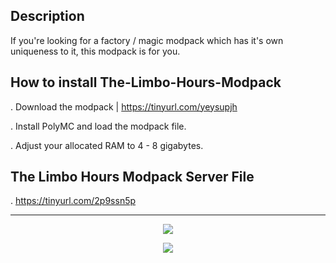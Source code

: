 ## Description

If you're looking for a factory / magic modpack which has it's own uniqueness to it, this modpack is for you.

## How to install The-Limbo-Hours-Modpack
  
. Download the modpack | https://tinyurl.com/yeysupjh

. Install PolyMC and load the modpack file.
  
. Adjust your allocated RAM to 4 - 8 gigabytes.
 
## The Limbo Hours Modpack Server File 

. https://tinyurl.com/2p9ssn5p

-----

<p align="center">
	<img src="https://i.postimg.cc/kghw5pcQ/imffffage.png" />
	
<p align="center">
	<img src="https://i.postimg.cc/59v65gC9/2022-08-18-07-56-03.png" />
	
	
